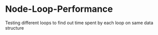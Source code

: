 # Node-Loop-Performance
Testing different loops to find out time spent by each loop on same data structure
